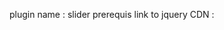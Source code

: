 plugin name : slider
prerequis
link to jquery CDN : <script src="https://cdnjs.cloudflare.com/ajax/libs/jquery/3.2.1/jquery.min.js"></script>